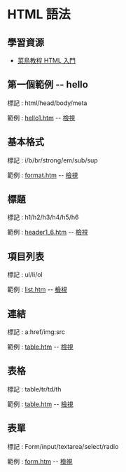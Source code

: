 # HTML 語法

## 學習資源

* [菜鳥教程 HTML 入門](http://www.runoob.com/html/html-tutorial.html)


## 第一個範例 -- hello

標記 : html/head/body/meta

範例 : [hello1.htm](hello1.htm) -- [檢視](https://rawgit.com/cccnqu/wd106b/master/example/01-html/hello1.htm)

## 基本格式

標記 :  i/b/br/strong/em/sub/sup

範例 : [format.htm](format.htm) -- [檢視](https://rawgit.com/cccnqu/wd106b/master/example/01-html/format.htm)

## 標題

標記 :  h1/h2/h3/h4/h5/h6

範例 : [header1_6.htm](header1_6.htm) -- [檢視](https://rawgit.com/cccnqu/wd106b/master/example/01-html/header1_6.htm)

## 項目列表

標記 :  ul/li/ol

範例 : [list.htm](list.htm) -- [檢視](https://rawgit.com/cccnqu/wd106b/master/example/01-html/list.htm)

## 連結

標記 :  a:href/img:src

範例 : [table.htm](table.htm) -- [檢視](https://rawgit.com/cccnqu/wd106b/master/example/01-html/table.htm)


## 表格

標記 :  table/tr/td/th

範例 : [table.htm](table.htm) -- [檢視](https://rawgit.com/cccnqu/wd106b/master/example/01-html/table.htm)


## 表單

標記 : Form/input/textarea/select/radio

範例 : [form.htm](form.htm) -- [檢視](https://rawgit.com/cccnqu/wd106b/master/example/01-html/form.htm)


